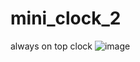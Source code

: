 # mini_clock_2
always on top clock
![image](https://user-images.githubusercontent.com/46955032/178416713-94a71839-ac07-428c-b898-83eb0eddfa4d.png)
